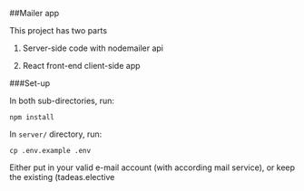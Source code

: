 ##Mailer app

This project has two parts

1. Server-side code with nodemailer api

2. React front-end client-side app

###Set-up

In both sub-directories, run:

``npm install``

In ``server/`` directory, run:

``cp .env.example .env``

Either put in your valid e-mail account (with according mail service),
or keep the existing (tadeas.elective
